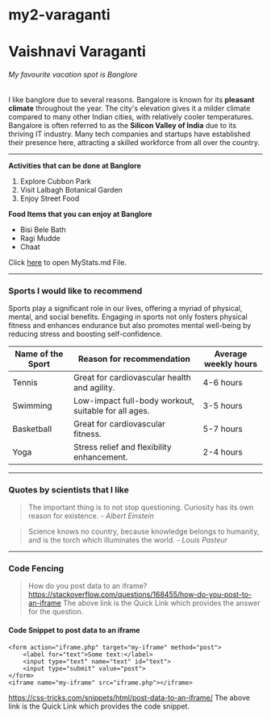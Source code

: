 # my2-varaganti
# Vaishnavi Varaganti
###### My favourite vacation spot is Banglore

I like banglore due to several reasons. Bangalore is known for its **pleasant climate** throughout the year. The city's elevation gives it a milder climate compared to many other Indian cities, with relatively cooler temperatures. Bangalore is often referred to as the **Silicon Valley of India** due to its thriving IT industry. Many tech companies and startups have established their presence here, attracting a skilled workforce from all over the country.

---

**Activities that can be done at Banglore**
1. Explore Cubbon Park
2. Visit Lalbagh Botanical Garden
3. Enjoy Street Food

**Food Items that you can enjoy at Banglore**
* Bisi Bele Bath
* Ragi Mudde
* Chaat

Click [here](MyStats.md) to open MyStats.md File.

---
### Sports I would like to recommend
Sports play a significant role in our lives, offering a myriad of physical, mental, and social benefits. Engaging in sports not only fosters physical fitness and enhances endurance but also promotes mental well-being by reducing stress and boosting self-confidence. 

| Name of the Sport | Reason for recommendation | Average weekly hours |
| --- | --- | --- |
| Tennis | Great for cardiovascular health and agility. | 4-6 hours |
| Swimming | Low-impact full-body workout, suitable for all ages. | 3-5 hours |
| Basketball | Great for cardiovascular fitness. | 5-7 hours |
| Yoga | Stress relief and flexibility enhancement. | 2-4 hours |

---
### Quotes by scientists that I like
> The important thing is to not stop questioning. Curiosity has its own reason for existence. - *_Albert Einstein_*

> Science knows no country, because knowledge belongs to humanity, and is the torch which illuminates the world. - *_Louis Pasteur_*

---
### Code Fencing
> How do you post data to an iframe?
<https://stackoverflow.com/questions/168455/how-do-you-post-to-an-iframe> 
The above link is the Quick Link which provides the answer for the question.

#### Code Snippet to post data to an iframe
```
<form action="iframe.php" target="my-iframe" method="post">
    <label for="text">Some text:</label>
    <input type="text" name="text" id="text">
    <input type="submit" value="post">	
</form>
<iframe name="my-iframe" src="iframe.php"></iframe>
``` 

<https://css-tricks.com/snippets/html/post-data-to-an-iframe/>
The above link is the Quick Link which provides the code snippet.